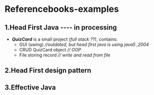 # Referencebooks-examples
## 1.Head First Java ---- in processing
* **_QuizCard_** is a small project _(full stack ??)_, contains:
    - GUI (swing)     _//outdated, but head first java is using java5 ,2004_
    - CRUD QuizCard object      _// OOP_
    - File storing record       _// write and read from file_
## 2.Head First design pattern
## 3.Effective Java

